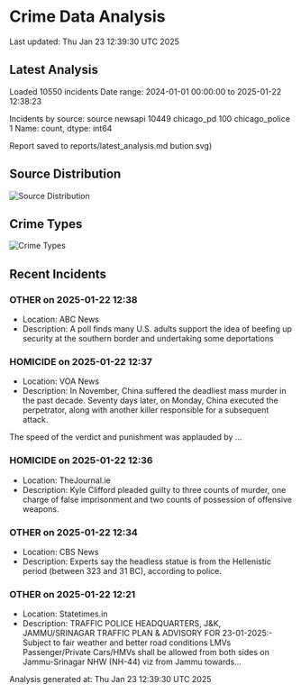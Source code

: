 # Crime Data Analysis
Last updated: Thu Jan 23 12:39:30 UTC 2025

## Latest Analysis

Loaded 10550 incidents
Date range: 2024-01-01 00:00:00 to 2025-01-22 12:38:23

Incidents by source:
source
newsapi           10449
chicago_pd          100
chicago_police        1
Name: count, dtype: int64

Report saved to reports/latest_analysis.md
bution.svg)

## Source Distribution
![Source Distribution](images/source_distribution.svg)

## Crime Types
![Crime Types](images/crime_types.svg)

## Recent Incidents

### OTHER on 2025-01-22 12:38
- Location: ABC News
- Description: A poll finds many U.S. adults support the idea of beefing up security at the southern border and undertaking some deportations


### HOMICIDE on 2025-01-22 12:37
- Location: VOA News
- Description: In November, China suffered the deadliest mass murder in the past decade. Seventy days later, on Monday, China executed the perpetrator, along with another killer responsible for a subsequent attack.


The speed of the verdict and punishment was applauded by …


### HOMICIDE on 2025-01-22 12:36
- Location: TheJournal.ie
- Description: Kyle Clifford pleaded guilty to three counts of murder, one charge of false imprisonment and two counts of possession of offensive weapons.


### OTHER on 2025-01-22 12:34
- Location: CBS News
- Description: Experts say the headless statue is from the Hellenistic period (between 323 and 31 BC), according to police.


### OTHER on 2025-01-22 12:21
- Location: Statetimes.in
- Description: TRAFFIC POLICE HEADQUARTERS, J&K, JAMMU/SRINAGAR TRAFFIC PLAN & ADVISORY FOR 23-01-2025:- Subject to fair weather and better road conditions LMVs Passenger/Private Cars/HMVs shall be allowed from both sides on Jammu-Srinagar NHW (NH-44) viz from Jammu towards…

Analysis generated at: Thu Jan 23 12:39:30 UTC 2025

